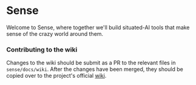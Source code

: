 # Sense

Welcome to Sense, where together we'll build situated-AI tools that make sense of the crazy world
around them. 

### Contributing to the wiki

Changes to the wiki should be submit as a PR to the relevant files in `sense/docs/wiki`. After the
changes have been merged, they should be copied over to the project's official 
[wiki](https://github.com/TwentyBN/sense/wiki). 
